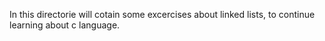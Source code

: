 In this directorie will cotain some excercises about linked lists, to continue learning about c language.